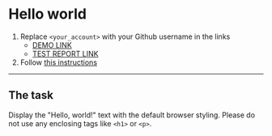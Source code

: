 # Hello world
1. Replace `<your_account>` with your Github username in the links
    - [DEMO LINK](https://github.com/OnlyRaydek/layout_hello-world/) <br>
    - [TEST REPORT LINK](file:///D:/MateAcademy/Projects/layout_hello-world/backstop_data/html_report/index.html)
2. Follow [this instructions](https://mate-academy.github.io/layout_task-guideline/)
___

## The task 
Display the "Hello, world!" text with the default browser styling. Please do not 
use any enclosing tags like `<h1>` or `<p>`.
